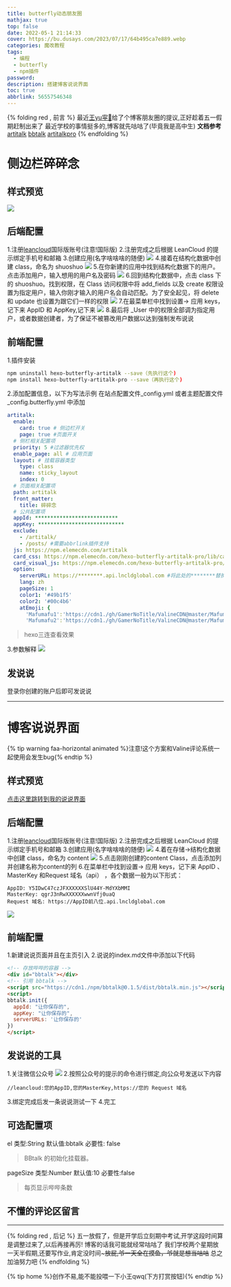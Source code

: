 ```yaml
---
title: butterfly动态朋友圈
mathjax: true
top: false
date: 2022-05-1 21:14:33
cover: https://bu.dusays.com/2023/07/17/64b495ca7e889.webp
categories: 魔改教程
tags:
  - 编程
  - butterfly
  - npm插件
password:
description: 搭建博客说说界面
toc: true
abbrlink: 56557546348
---
```

{% folding red , 前言 %}
最近[王yu寜👑](http://wangyuning.site/)给了个博客朋友圈的提议,正好趁着五一假期赶制出来了
最近学校的事情挺多的,博客就先咕咕了(毕竟我是高中生)
**文档参考**
[artitalk](https://artitalk.js.org/)
[bbtalk](https://bb.js.org/)
[artitalkpro](https://akilar.top/posts/f1004b1d/)
{% endfolding %}
# 侧边栏碎碎念
## 样式预览
![](https://bu.dusays.com/2023/07/17/64b495de843ab.webp)
## 后端配置
1.注册[leancloud](https://console.leancloud.app/)国际版账号(注意!国际版)
2.注册完成之后根据 LeanCloud 的提示绑定手机号和邮箱
3.创建应用(名字啥啥啥的随便)
![](https://bu.dusays.com/2023/07/17/64b495ef4470c.webp)
4.接着在结构化数据中创建 class，命名为 shuoshuo
![](https://bu.dusays.com/2023/07/17/64b496034f1c9.webp)
5.在你新建的应用中找到结构化数据下的用户。点击添加用户，输入想用的用户名及密码
![](https://bu.dusays.com/2023/07/17/64b49612afb28.webp)
6.回到结构化数据中，点击 class 下的 shuoshuo。找到权限，在 Class 访问权限中将 add_fields 以及 create 权限设置为指定用户，输入你刚才输入的用户名会自动匹配。为了安全起见，将 delete 和 update 也设置为跟它们一样的权限
![](https://bu.dusays.com/2023/07/17/64b4962244a64.webp)
7.在最菜单栏中找到设置-> 应用 keys，记下来 AppID 和 AppKey,记下来
![](https://bu.dusays.com/2023/07/17/64b4962ff1e95.webp)
8.最后将 _User 中的权限全部调为指定用户，或者数据创建者，为了保证不被篡改用户数据以达到强制发布说说
## 前端配置
1.插件安装
```bash
npm uninstall hexo-butterfly-artitalk --save（先执行这个)
npm install hexo-butterfly-artitalk-pro --save（再执行这个)
```
2.添加配置信息，以下为写法示例
在站点配置文件_config.yml 或者主题配置文件_config.butterfly.yml 中添加
```yml
artitalk:
  enable:
    card: true # 侧边栏开关
    page: true #页面开关
  # 侧栏相关配置项
  priority: 5 #过滤器优先权
  enable_page: all # 应用页面
  layout: # 挂载容器类型
    type: class
    name: sticky_layout
    index: 0
  # 页面相关配置项
  path: artitalk
  front_matter:
    title: 碎碎念
  # 公共配置项
  appId: ***************************
  appKey: ****************************
  exclude:
    - /artitalk/
    - /posts/ #需要abbrlink插件支持
  js: https://npm.elemecdn.com/artitalk
  card_css: https://npm.elemecdn.com/hexo-butterfly-artitalk-pro/lib/card.css
  card_visual_js: https://npm.elemecdn.com/hexo-butterfly-artitalk-pro/lib/card_visual.js
  option:
    serverURL: https://********.api.lncldglobal.com #将此处的********替换为你的appId前八位
    lang: zh
    pageSize: 1
    color1: '#49b1f5'
    color2: '#00c4b6'
    atEmoji: {
      'Mafumafu1':'https://cdn1./gh/GamerNoTitle/ValineCDN@master/Mafumafu/199749454.png',
      'Mafumafu2':'https://cdn1./gh/GamerNoTitle/ValineCDN@master/Mafumafu/199749455.png'}
```
>hexo三连查看效果

3.参数解释
![](https://bu.dusays.com/2023/07/17/64b4964459406.webp)
## 发说说
登录你创建的账户后即可发说说
*********************************************************************

# 博客说说界面
{% tip warning faa-horizontal animated %}注意!这个方案和Valine评论系统一起使用会发生bug{% endtip %}
## 样式预览
[点击这里跳转到我的说说界面](https://happyking.top/artitalk/)
## 后端配置
1.注册[leancloud](https://console.leancloud.app/)国际版账号(注意!国际版)
2.注册完成之后根据 LeanCloud 的提示绑定手机号和邮箱
3.创建应用(名字啥啥啥的随便)
![](https://bu.dusays.com/2023/07/17/64b495ef4470c.webp)
4.着在存储→结构化数据中创建 class，命名为 content
![](https://bu.dusays.com/2023/07/17/64b496034f1c9.webp)
5.点击刚刚创建的content Class，点击添加列并创建名称为content的列
6.在菜单栏中找到设置→ 应用 keys，记下来 AppID 、 MasterKey 和Request 域名（api） ，各个数据一般为以下形式：
```
AppID: Y5IDwC47czJFXXXXXXSlU44Y-MdYXbMMI
MasterKey: qgrJ3nRwXXXXXXwwnVfj0uaQ
Request 域名: https://AppID前八位.api.lncldglobal.com
```
![](https://bu.dusays.com/2023/07/17/64b4962ff1e95.webp)
## 前端配置
1.新建说说页面并且在主页引入
2.说说的index.md文件中添加以下代码
```markdown
<!-- 存放哔哔的容器 -->
<div id="bbtalk"></div>
<!-- 引用 bbtalk -->
<script src="https://cdn1./npm/bbtalk@0.1.5/dist/bbtalk.min.js"></script>
<script>
bbtalk.init({
  appId: "让你保存的",
  appKey: "让你保存的",
  serverURLs: '让你保存的'
})
</script>
```
## 发说说的工具
1.关注微信公众号
![](https://bu.dusays.com/2023/07/17/64b496898ad88.webp)
2.按照公众号的提示的命令进行绑定,向公众号发送以下内容
```
//leancloud:您的AppID,您的MasterKey,https://您的 Request 域名
```
3.绑定完成后发一条说说测试一下
4.完工
## 可选配置项
el
类型:String
默认值:bbtalk
必要性: false
>BBtalk 的初始化挂载器。

pageSize
类型:Number
默认值:10
必要性:false
>每页显示哔哔条数

## 不懂的评论区留言

***********************************************
{% folding red , 后记 %}
五一放假了，但是开学后立刻期中考试,开学这段时间算是调整过来了,以后再接再厉!
博客的话我可能就经常咕咕了
我们学校两个星期放一天半假期,还要写作业,肯定没时间~~~放屁,爷一天全在摸鱼，爷就是想当咕咕~~
总之加油努力吧
{% endfolding %}

{% tip home %}创作不易,能不能投喂一下小王qwq(下方打赏按钮){% endtip %}

